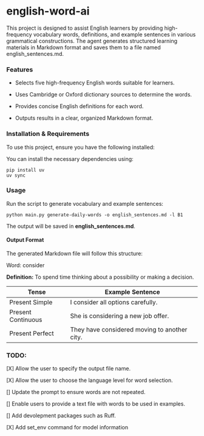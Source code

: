 # english-word-ai

This project is designed to assist English learners by providing high-frequency vocabulary words, definitions, and example sentences in various grammatical constructions. The agent generates structured learning materials in Markdown format and saves them to a file named english_sentences.md.

### Features

* Selects five high-frequency English words suitable for learners.

* Uses Cambridge or Oxford dictionary sources to determine the words.

* Provides concise English definitions for each word.

* Outputs results in a clear, organized Markdown format.

### Installation & Requirements

To use this project, ensure you have the following installed:

You can install the necessary dependencies using:

```
pip install uv
uv sync
```

### Usage

Run the script to generate vocabulary and example sentences:

`python main.py generate-daily-words -o english_sentences.md -l B1`

The output will be saved in **english_sentences.md**.

#### Output Format

The generated Markdown file will follow this structure:

Word: consider

**Definition:** To spend time thinking about a possibility or making a decision.

| Tense                       | Example Sentence                                         |
|-----------------------------|----------------------------------------------------------|
| Present Simple              | I consider all options carefully. |
| Present Continuous              | She is considering a new job offer. |
| Present Perfect              | They have considered moving to another city. |

### TODO:
[X] Allow the user to specify the output file name.

[X] Allow the user to choose the language level for word selection.

[] Update the prompt to ensure words are not repeated.

[] Enable users to provide a text file with words to be used in examples.

[] Add devolepment packages such as Ruff.

[X] Add set_env command for model information